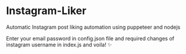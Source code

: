 # Instagram-Liker
Automatic Instagram post liking automation using puppeteer and nodejs

Enter your email password in config.json file and required changes of instagram username in index.js and voila! ✨
